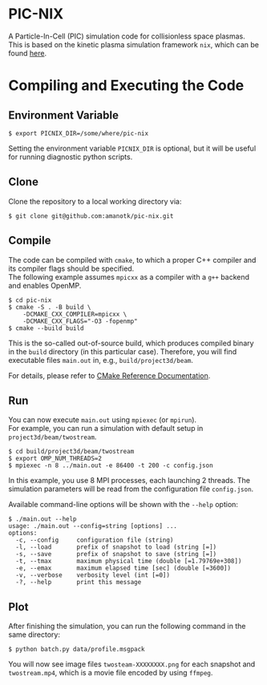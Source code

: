 # PIC-NIX
A Particle-In-Cell (PIC) simulation code for collisionless space plasmas.  
This is based on the kinetic plasma simulation framework `nix`, which can be found [here](https://github.com/amanotk/nix).

# Compiling and Executing the Code

## Environment Variable
```
$ export PICNIX_DIR=/some/where/pic-nix
```
Setting the environment variable `PICNIX_DIR` is optional, but it will be useful for running diagnostic python scripts.

## Clone
Clone the repository to a local working directory via:
```
$ git clone git@github.com:amanotk/pic-nix.git
```

## Compile
The code can be compiled with `cmake`, to which a proper C++ compiler and its compiler flags should be specified.  
The following example assumes `mpicxx` as a compiler with a `g++` backend and enables OpenMP.
```
$ cd pic-nix
$ cmake -S . -B build \
	-DCMAKE_CXX_COMPILER=mpicxx \
	-DCMAKE_CXX_FLAGS="-O3 -fopenmp"
$ cmake --build build
```
This is the so-called out-of-source build, which produces compiled binary in the `build` directory (in this particular case).
Therefore, you will find executable files `main.out` in, e.g., `build/project3d/beam`.

For details, please refer to [CMake Reference Documentation](https://cmake.org/cmake/help/latest/).

## Run
You can now execute `main.out` using `mpiexec` (or `mpirun`).  
For example, you can run a simulation with default setup in `project3d/beam/twostream`.
```
$ cd build/project3d/beam/twostream
$ export OMP_NUM_THREADS=2
$ mpiexec -n 8 ../main.out -e 86400 -t 200 -c config.json
```
In this example, you use 8 MPI processes, each launching 2 threads.
The simulation parameters will be read from the configuration file `config.json`.

Available command-line options will be shown with the `--help` option:
```
$ ./main.out --help
usage: ./main.out --config=string [options] ...
options:
  -c, --config     configuration file (string)
  -l, --load       prefix of snapshot to load (string [=])
  -s, --save       prefix of snapshot to save (string [=])
  -t, --tmax       maximum physical time (double [=1.79769e+308])
  -e, --emax       maximum elapsed time [sec] (double [=3600])
  -v, --verbose    verbosity level (int [=0])
  -?, --help       print this message
```
  
## Plot
After finishing the simulation, you can run the following command in the same directory:
```
$ python batch.py data/profile.msgpack
```
You will now see image files `twosteam-XXXXXXXX.png` for each snapshot and `twostream.mp4`, which is a movie file encoded by using `ffmpeg`.
